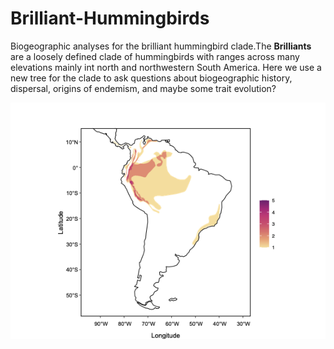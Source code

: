 # Brilliant-Hummingbirds
Biogeographic analyses for the brilliant hummingbird clade.The **Brilliants** are a loosely defined clade of hummingbirds with ranges across many elevations mainly int north and northwestern South America. Here we use a new tree for the clade to ask questions about biogeographic history, dispersal, origins of endemism, and maybe some trait evolution?

![alt text](https://github.com/cgadek/Brilliant-Hummingbirds/blob/main/figures/True_Brilliant_richness.png)
